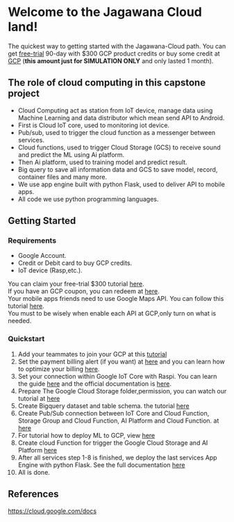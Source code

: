 # Welcome to the Jagawana Cloud land!
The quickest way to getting started with the Jagawana-Cloud path. You can get [free-trial](https://cloud.google.com/free/docs/gcp-free-tier) 90-day with $300 GCP product credits or  buy some credit at [GCP](https://cloud.google.com/gcp) (**this amount just for SIMULATION ONLY** and only lasted 1 month).

## The role of cloud computing in this capstone project

- Cloud Computing act as station from IoT device, manage data using Machine Learning and data distributor which mean send API to Android.
- First is Cloud IoT core, used to monitoring iot device.
- Pub/sub, used to trigger the cloud function as a messenger between services.
- Cloud functions, used to trigger Cloud Storage (GCS) to receive sound and predict the ML using Ai platform.
- Then Ai platform, used to training model and predict result.
- Big query to save all information data and GCS to save model, record, container files and many more.
- We use app engine built with python Flask, used to deliver API to mobile apps.
- All code we use python programming languages.

## Getting Started

### Requirements
* Google Account.
* Credit or Debit card to buy GCP credits.
* IoT device (Rasp,etc.).

You can claim your free-trial $300 tutorial [here](https://k21academy.com/google-cloud/create-google-cloud-free-tier-account/). <br>
If you have an GCP coupon, you can redeem at [here](https://console.cloud.google.com/trygcp).<br>
Your mobile apps friends need to use Google Maps API. You can follow this tutorial [here](https://developers.google.com/maps/documentation/android-sdk/start#set_up_in_cloud_console).<br>
You must to be wisely when enable each API at GCP,only turn on what is needed.

### Quickstart
1. Add your teammates to join your GCP at this [tutorial](https://www.youtube.com/watch?v=PqMGmRhKsnM) 
2. Set the payment billing alert (if you want) at [here](https://www.youtube.com/watch?v=F4omjjMZ54k) and you can learn how to optimize your billing [here](https://www.youtube.com/playlist?list=PLIivdWyY5sqKJx6FwJMRcsnFIkkNFtsX9).
3. Set your connection within Google IoT Core with Raspi. You can learn the guide [here](https://www.youtube.com/watch?v=3Zwlj9x96Jg) and the official documentation is [here](https://cloud.google.com/iot/docs/quickstart).
4. Prepare The Google Cloud Storage folder,permission, you can watch our tutorial at [here](https://www.youtube.com/watch?v=PoVbGE0HrRA)
5. Create Bigquery dataset and table schema. the tutorial [here](https://github.com/jeffrywu28/jagawana-cloud/tree/main/services/BigQuery)
6. Create Pub/Sub connection between IoT Core and Cloud Function, Storage Group and Cloud Function, AI Platform and Cloud Function. at [here](https://github.com/jeffrywu28/jagawana-cloud/tree/main/services/PubSub)
7. For tutorial how to deploy ML to GCP, view [here](https://github.com/nicorenaldo/jagawana-ml#deploying-model-to-gcp)
8. Create cloud Function for trigger the Google Cloud Storage and AI Platform [here](https://github.com/jeffrywu28/jagawana-cloud/tree/main/services/CloudFunctions)
9. After all services step 1-8 is finished, we deploy the last services App Engine with python Flask. See the full documentation [here](https://github.com/jeffrywu28/jagawana-cloud/tree/main/services/AppEngine)
10. All is done.

## References

https://cloud.google.com/docs
